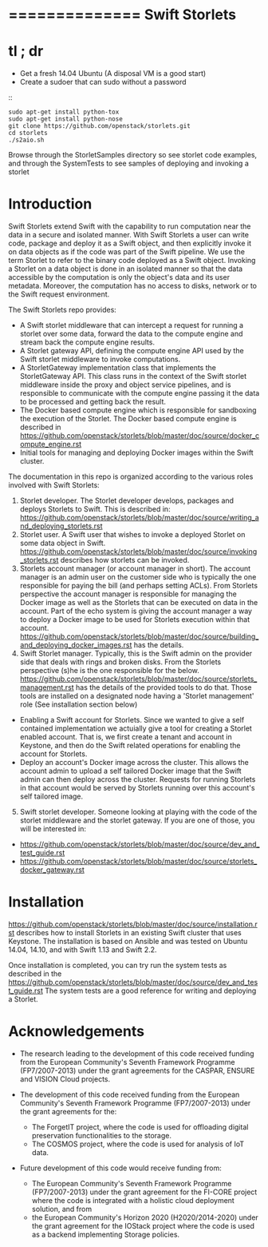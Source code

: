 ==============
Swift Storlets
==============

tl ; dr
=======
* Get a fresh 14.04 Ubuntu (A disposal VM is a good start)
* Create a sudoer that can sudo without a password

::

    sudo apt-get install python-tox
    sudo apt-get install python-nose
    git clone https://github.com/openstack/storlets.git
    cd storlets
    ./s2aio.sh

Browse through the StorletSamples directory so see storlet code examples,
and through the SystemTests to see samples of deploying and invoking a storlet


Introduction
============
Swift Storlets extend Swift with the capability to run computation near the data in a secure and isolated manner. With Swift Storlets a user can write code,
package and deploy it as a Swift object, and then explicitly invoke it on data objects as if the code was part of the Swift pipeline.
We use the term Storlet to refer to the binary code deployed as a Swift object.
Invoking a Storlet on a data object is done in an isolated manner so that the data accessible by the computation is only the object's data and its user metadata.
Moreover, the computation has no access to disks, network or to the Swift request environment.

The Swift Storlets repo provides:

* A Swift storlet middleware that can intercept a request for running a storlet over some data, 
  forward the data to the compute engine and stream back the compute engine results.
* A Storlet gateway API, defining the compute engine API used by the Swift storlet middleware
  to invoke computations.
* A StorletGateway implementation class that implements the StorletGateway API.
  This class runs in the context of the Swift storlet middleware inside the proxy and 
  object service pipelines, and is responsible  to communicate with the compute engine passing 
  it the data to be processed and getting back the result.
* The Docker based compute engine which is responsible for sandboxing the execution of the Storlet. 
  The Docker based compute engine is described in <https://github.com/openstack/storlets/blob/master/doc/source/docker_compute_engine.rst>
* Initial tools for managing and deploying Docker images within the Swift cluster.

The documentation in this repo is organized according to the various roles involved with Swift Storlets:

1. Storlet developer. The Storlet developer develops, packages and deploys Storlets to Swift. This is described in: <https://github.com/openstack/storlets/blob/master/doc/source/writing_and_deploying_storlets.rst>
2. Storlet user. A Swift user that wishes to invoke a deployed Storlet on some data object in Swift. <https://github.com/openstack/storlets/blob/master/doc/source/invoking_storlets.rst> describes how storlets can be invoked.
3. Storlets account manager (or account manager in short). The account manager is an admin user on the customer side who is typically the one responsible for paying the 
   bill (and perhaps setting ACLs). From Storlets perspective the account manager is responsible for managing the Docker image as well as the Storlets that can be executed 
   on data in the account. Part of the echo system is giving the account manager a way to deploy a Docker image to be used for Storlets execution within that account. 
   <https://github.com/openstack/storlets/blob/master/doc/source/building_and_deploying_docker_images.rst> has the details.
4. Swift Storlet manager. Typically, this is the Swift admin on the provider side that deals with rings and broken disks. 
   From the Storlets perspective (s)he is the one responsible for the below. <https://github.com/openstack/storlets/blob/master/doc/source/storlets_management.rst> has the details of the provided tools to do that.
   Those tools are installed on a designated node having a 'Storlet management' role (See installation section below)

  * Enabling a Swift account for Storlets. Since we wanted to give a self contained implementation we actuially give a tool for 
    creating a Storlet enabled account. That is, we first create a tenant and account in Keystone, and then do the Swift related
    operations for enabling the account for Storlets.
  * Deploy an account's Docker image across the cluster. This allows the account admin to upload a self tailored Docker image that the Swift admin can 
    then deploy across the cluster. Requests for running Storlets in that account would be served by Storlets running over this account's self tailored image.

5. Swift storlet developer. Someone looking at playing with the code of the storlet middleware and the storlet gateway. If you are one of those, you will be interested in:

  * <https://github.com/openstack/storlets/blob/master/doc/source/dev_and_test_guide.rst>
  * <https://github.com/openstack/storlets/blob/master/doc/source/storlets_docker_gateway.rst>


Installation
============
<https://github.com/openstack/storlets/blob/master/doc/source/installation.rst> describes how to install Storlets in an existing Swift cluster that uses Keystone.
The installation is based on Ansible and was tested on Ubuntu 14.04, 14.10, and with Swift 1.13 and Swift 2.2.

Once installation is completed, you can try run the system tests as described in the <https://github.com/openstack/storlets/blob/master/doc/source/dev_and_test_guide.rst>
The system tests are a good reference for writing and deploying a Storlet.


Acknowledgements
================

* The research leading to the development of this code received funding from the European Community's Seventh Framework Programme (FP7/2007-2013) under the grant agreements for the CASPAR, ENSURE and VISION Cloud projects.
* The development of this code received funding from the European Community's Seventh Framework Programme (FP7/2007-2013) under the grant agreements for the:

  * The ForgetIT project, where the code is used for offloading digital preservation functionalities to the storage.
  * The COSMOS project, where the code is used for analysis of IoT data.

* Future development of this code would receive funding from:

  * The European Community's Seventh Framework Programme (FP7/2007-2013) under the grant agreement for the FI-CORE project where the code is integrated with a holistic cloud deployment solution, and from
  * the European Community's Horizon 2020 (H2020/2014-2020) under the grant agreement for the IOStack project where the code is used as a backend implementing Storage policies.
